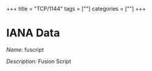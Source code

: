 +++
title = "TCP/1144"
tags = [""]
categories = [""]
+++

# IANA Data

_Name:_ fuscript

_Description:_ Fusion Script

